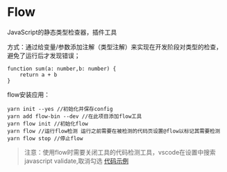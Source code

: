# Flow
JavaScript的静态类型检查器，插件工具

方式：通过给变量/参数添加注解（类型注解）来实现在开发阶段对类型的检查，避免了运行后才发现错误；
```
function sum(a: number,b: number) {
    return a + b
}
```
flow安装应用：
```
yarn init --yes //初始化并保存config
yarn add flow-bin --dev //在此项目添加flow工具
yarn flow init //初始化flow
yarn flow //运行flow检测 运行之前需要在被检测的代码页设置@flow以标记其需要检测 
yarn flow stop //停止flow
```
>注意：使用flow时需要关闭工具的代码检测工具，vscode在设置中搜索javascript validate,取消勾选
[代码示例](/flow/flow.js)
